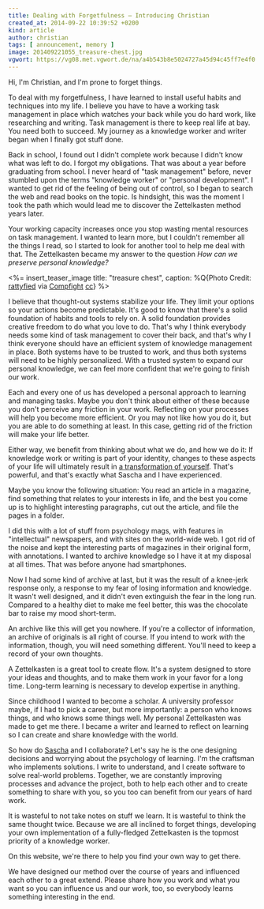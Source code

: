 ```yaml
---
title: Dealing with Forgetfulness – Introducing Christian
created_at: 2014-09-22 10:39:52 +0200
kind: article
author: christian
tags: [ announcement, memory ]
image: 201409221055_treasure-chest.jpg
vgwort: https://vg08.met.vgwort.de/na/a4b543b8e5024727a45d94c45ff7e4f0
---
```


Hi, I'm Christian, and I'm prone to forget things.

To deal with my forgetfulness, I have learned to install useful habits and techniques into my life. I believe you have to have a working task management in place which watches your back while you do hard work, like researching and writing. Task management is there to keep real life at bay. You need both to succeed. My journey as a knowledge worker and writer began when I finally got stuff done.

Back in school, I found out I didn't complete work because I didn't know what was left to do. I forgot my obligations. That was about a year before graduating from school. I never heard of "task management" before, never stumbled upon the terms "knowledge worker" or "personal development". I wanted to get rid of the feeling of being out of control, so I began to search the web and read books on the topic. Is hindsight, this was the moment I took the path which would lead me to discover the Zettelkasten method years later.

Your working capacity increases once you stop wasting mental resources on task management. I wanted to learn more, but I couldn't remember all the things I read, so I started to look for another tool to help me deal with that. The Zettelkasten became my answer to the question _How can we preserve personal knowledge?_

<%= insert_teaser_image title: "treasure chest", caption: %Q{Photo Credit: <a href="https://www.flickr.com/photos/46325182@N00/3277993825/">rattyfied</a> via <a href="http://compfight.com">Compfight</a> <a href="https://creativecommons.org/licenses/by-nc-sa/2.0/">cc</a>} %>

I believe that thought-out systems stabilize your life. They limit your options so your actions become predictable. It's good to know that there's a solid foundation of habits and tools to rely on. A solid foundation provides creative freedom to do what you love to do. That's why I think everybody needs some kind of task management to cover their back, and that's why I think everyone should have an efficient system of knowledge management in place. Both systems have to be trusted to work, and thus both systems will need to be highly personalized. With a trusted system to expand our personal knowledge, we can feel more confident that we're going to finish our work.

Each and every one of us has developed a personal approach to learning and managing tasks. Maybe you don't think about either of these because you don't perceive any friction in your work. Reflecting on your processes will help you become more efficient. Or you may not like how you do it, but you are able to do something at least. In this case, getting rid of the friction will make your life better.

Either way, we benefit from thinking about what we do, and how we do it: If knowledge work or writing is part of your identity, changes to these aspects of your life will ultimately result in [a transformation of yourself](/posts/identity-schedule-serious-writing/). That's powerful, and that's exactly what Sascha and I have experienced.

<!--ct: archive originals-->
Maybe you know the following situation: You read an article in a magazine, find something that relates to your interests in life, and the best you come up is to highlight interesting paragraphs, cut out the article, and file the pages in a folder.

I did this with a lot of stuff from psychology mags, with features in "intellectual" newspapers, and with sites on the world-wide web. I got rid of the noise and kept the interesting parts of magazines in their original form, with annotations. I wanted to archive knowledge so I have it at my disposal at all times. That was before anyone had smartphones.

Now I had some kind of archive at last, but it was the result of a knee-jerk response only, a response to my fear of losing information and knowledge. It wasn't well designed, and it didn't even extinguish the fear in the long run. Compared to a healthy diet to make me feel better, this was the chocolate bar to raise my mood short-term.

<!--ct: create system-->
An archive like this will get you nowhere. If you're a collector of information, an archive of originals is all right of course. If you intend to work _with_ the information, though, you will need something different. You'll need to keep a record of your own thoughts.

A Zettelkasten is a great tool to create flow. It's a system designed to store your ideas and thoughts, and to make them work in your favor for a long time. Long-term learning is necessary to develop expertise in anything.

Since childhood I wanted to become a scholar. A university professor maybe, if I had to pick a career, but more importantly: a person who knows things, and who knows some things well. My personal Zettelkasten was made to get me there. I became a writer and learned to reflect on learning so I can create and share knowledge with the world.

So how do [Sascha](/posts/introducing-sascha) and I collaborate? Let's say he is the one designing decisions and worrying about the psychology of learning. I'm the craftsman who implements solutions. I write to understand, and I create software to solve real-world problems. Together, we are constantly improving processes and advance the project, both to help each other and to create something to share with you, so you too can benefit from our years of hard work.

It is wasteful to not take notes on stuff we learn. It is wasteful to think the same thought twice. Because we are all inclined to forget things, developing your own implementation of a fully-fledged Zettelkasten is the topmost priority of a knowledge worker.

On this website, we're there to help you find your own way to get there.

We have designed our method over the course of years and influenced each other to a great extend. Please share how you work and what you want so you can influence us and our work, too, so everybody learns something interesting in the end. 
